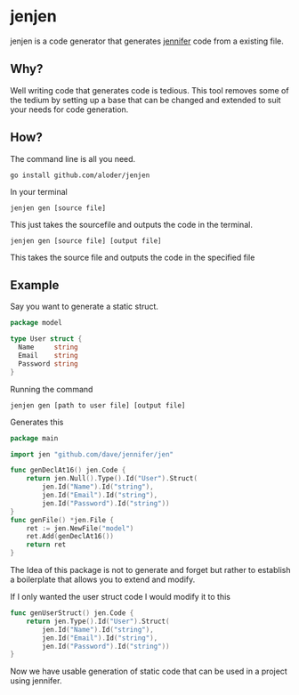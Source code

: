 jenjen
======

jenjen is a code generator that generates
[jennifer](http://www.github.com/dave/jennifer) code from a existing file.

## Why?

Well writing code that generates code is tedious. This tool removes some of the
tedium by setting up a base that can be changed and extended to suit your needs
for code generation.


## How?

The command line is all you need.

```
go install github.com/aloder/jenjen
```
In your terminal
```
jenjen gen [source file]
```
This just takes the sourcefile and outputs the code in the terminal.

```
jenjen gen [source file] [output file]
```
This takes the source file and outputs the code in the specified file

## Example


Say you want to generate a static struct.



```go
package model

type User struct {
  Name     string
  Email    string
  Password string
}
```

Running the command 

`jenjen gen [path to user file] [output file]`

Generates this
```go
package main

import jen "github.com/dave/jennifer/jen"

func genDeclAt16() jen.Code {
	return jen.Null().Type().Id("User").Struct(
		jen.Id("Name").Id("string"),
		jen.Id("Email").Id("string"),
		jen.Id("Password").Id("string"))
}
func genFile() *jen.File {
	ret := jen.NewFile("model")
	ret.Add(genDeclAt16())
	return ret
}
```

The Idea of this package is not to generate and forget but rather to establish a
boilerplate that allows you to extend and modify.

If I only wanted the user struct code I would modify it to this

```go
func genUserStruct() jen.Code {
	return jen.Type().Id("User").Struct(
		jen.Id("Name").Id("string"),
		jen.Id("Email").Id("string"),
		jen.Id("Password").Id("string"))
}
```
Now we have usable generation of static code that can be used in a project using jennifer. 

